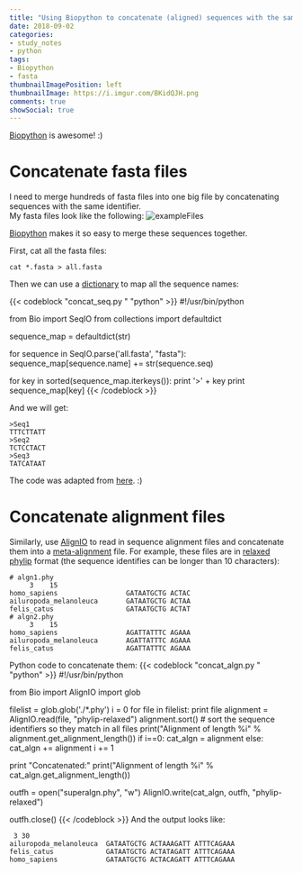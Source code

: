 ```yaml
---
title: "Using Biopython to concatenate (aligned) sequences with the same name"
date: 2018-09-02
categories:
- study_notes
- python
tags:
- Biopython
- fasta
thumbnailImagePosition: left
thumbnailImage: https://i.imgur.com/BKidQJH.png
comments: true
showSocial: true
---
```


[Biopython](https://biopython.org/) is awesome! :)
<!--more-->

<!-- toc -->

# Concatenate fasta files

I need to merge hundreds of fasta files into one big file by concatenating sequences with the same identifier. <br>
My fasta files look like the following:
![exampleFiles](https://i.imgur.com/Cxx7FaF.png)

[Biopython](https://biopython.org/) makes it so easy to merge these sequences together. <br>

First, cat all the fasta files:
```
cat *.fasta > all.fasta
```
Then we can use a [dictionary](https://docs.python.org/2/library/stdtypes.html#typesmapping) to map all the sequence names:

{{< codeblock "concat_seq.py "  "python" >}}
#!/usr/bin/python

from Bio import SeqIO
from collections import defaultdict

sequence_map = defaultdict(str)

for sequence in SeqIO.parse('all.fasta', "fasta"):
  sequence_map[sequence.name] += str(sequence.seq)

for key in sorted(sequence_map.iterkeys()):
  print '>' + key
  print sequence_map[key]
{{< /codeblock >}}

And we will get:
```
>Seq1
TTTCTTATT
>Seq2
TCTCCTACT
>Seq3
TATCATAAT
```
The code was adapted from [here](http://lists.open-bio.org/pipermail/biopython/2015-July/015711.html). :)

# Concatenate alignment files

Similarly, use [AlignIO](https://biopython.org/wiki/AlignIO) to read in sequence alignment files and concatenate them into a [meta-alignment](http://biopython.org/DIST/docs/tutorial/Tutorial.html#htoc77) file. For example, these files are in [relaxed phylip](https://biopython.org/wiki/AlignIO) format (the sequence identifies can be longer than 10 characters):
```
# algn1.phy
     3    15
homo_sapiens                 GATAATGCTG ACTAC
ailuropoda_melanoleuca       GATAATGCTG ACTAA
felis_catus                  GATAATGCTG ACTAT
# algn2.phy
     3    15
homo_sapiens                 AGATTATTTC AGAAA
ailuropoda_melanoleuca       AGATTATTTC AGAAA
felis_catus                  AGATTATTTC AGAAA
```
Python code to concatenate them:
{{< codeblock "concat_algn.py "  "python" >}}
#!/usr/bin/python

from Bio import AlignIO
import glob

filelist = glob.glob('./*.phy')
i = 0
for file in filelist:
  print file
  alignment = AlignIO.read(file, "phylip-relaxed")
  alignment.sort()  # sort the sequence identifiers so they match in all files
  print("Alignment of length %i" % alignment.get_alignment_length())
  if i==0:
    cat_algn = alignment
  else:
    cat_algn += alignment
  i += 1

print "Concatenated:"
print("Alignment of length %i" % cat_algn.get_alignment_length())

outfh = open("superalgn.phy", "w")
AlignIO.write(cat_algn, outfh, "phylip-relaxed")

outfh.close()
{{< /codeblock >}}
And the output looks like:
```
 3 30
ailuropoda_melanoleuca  GATAATGCTG ACTAAAGATT ATTTCAGAAA 
felis_catus             GATAATGCTG ACTATAGATT ATTTCAGAAA 
homo_sapiens            GATAATGCTG ACTACAGATT ATTTCAGAAA 
```


